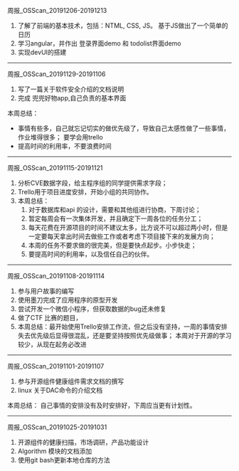 周报_OSScan_20191206-20191213

1. 了解了前端的基本技术，包括：NTML, CSS, JS。 基于JS做出了一个简单的日历
2. 学习angular，并作出 登录界面demo 和 todolist界面demo
3. 实现devUI的搭建

---

周报_OSScan_20191129-20191106

1. 写了一篇关于软件安全介绍的文档说明
2. 完成 兜兜好物app,自己负责的基本界面

本周总结：

* 事情有些多，自己就忘记切实的做优先级了，导致自己太感性做了一些事情，作业堆得很多； 要学会用trello
* 提高时间的利用率，不要浪费时间

---

周报_OSScan_20191115-20191121

1. 分析CVE数据字段，给主程序组的同学提供需求字段；
2. Trello用于项目进度安排，开始小组的共同协作。
3. 本周总结： 
    1. 对于数据库和api 的设计，需要和其他组进行协商，下周讨论；
    2. 暂定每周会有一次集体开发，并且确定下一周各位的任务分工；
    3. 每天花费在开源项目的时间不建议太多，比方说不可以超过两小时，但是一定要每天拿出时间去做些工作或者考虑下项目接下来的发展方向；
    4. 本周的任务不要求做的很完美，但是要快点起步。小步快走；
    5. 要提高时间的利用率，以及信任自己的伙伴。

---

周报_OSScan_20191108-20191114

1. 参与用户故事的编写
2. 使用墨刀完成了应用程序的原型开发
3. 尝试开发一个微信小程序，但获取数据的bug还未修复
4. 做了CTF 比赛的题目，
5. 本周总结：最开始使用Trello安排工作流，但之后没有坚持，一周的事情安排失去优先级后显得很混乱，还是要坚持按照优先级做事； 本周对于开源的学习较少，从现在起务必改进

---

周报_OSScan_20191101-20191107

1. 参与开源组件健康组件需求文档的撰写
2. linux 关于DAC命令的介绍文档

本周总结：
自己事情的安排没有及时安排好，下周应当更有计划性。

---

周报_OSScan_20191025-20191031

1. 开源组件的健康扫描，市场调研，产品功能设计
2. Algorithm 模块的文档添加
3. 使用git bash更新本地仓库的方法